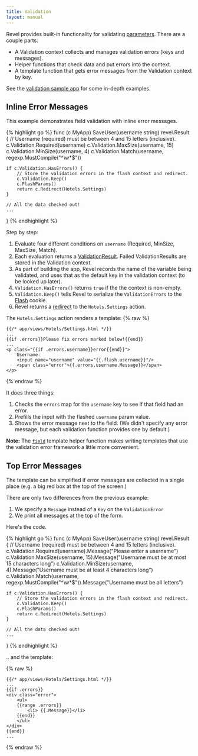 ```yaml
---
title: Validation
layout: manual
---
```


Revel provides built-in functionality for validating [parameters](binding.html). There are a couple parts:

* A Validation context collects and manages validation errors (keys and messages).
* Helper functions that check data and put errors into the context.
* A template function that gets error messages from the Validation context by key.

See the [validation sample app](../samples/validation.html) for some
in-depth examples.

## Inline Error Messages

This example demonstrates field validation with inline error messages.

{% highlight go %}
func (c MyApp) SaveUser(username string) revel.Result {
	// Username (required) must be between 4 and 15 letters (inclusive).
	c.Validation.Required(username)
	c.Validation.MaxSize(username, 15)
	c.Validation.MinSize(username, 4)
	c.Validation.Match(username, regexp.MustCompile("^\\w*$"))

	if c.Validation.HasErrors() {
		// Store the validation errors in the flash context and redirect.
		c.Validation.Keep()
		c.FlashParams()
		return c.Redirect(Hotels.Settings)
	}

	// All the data checked out!
	...
}
{% endhighlight  %}

Step by step:

1. Evaluate four different conditions on `username` (Required, MinSize, MaxSize, Match).
2. Each evaluation returns a [ValidationResult](../docs/godoc/validation.html#ValidationResult). Failed ValidationResults are stored in the Validation context.
3. As part of building the app, Revel records the name of the variable being
validated, and uses that as the default key in the validation context (to be looked up later).
4. `Validation.HasErrors()` returns `true` if the the context is non-empty.
5. `Validation.Keep()` tells Revel to serialize the `ValidationErrors` to the [Flash](sessionflash.html#Flash) cookie.
6. Revel returns a [redirect](results.html#Redirect) to the `Hotels.Settings` action.

The `Hotels.Settings` action renders a template:
{% raw %}

	{{/* app/views/Hotels/Settings.html */}}
	...
	{{if .errors}}Please fix errors marked below!{{end}}
	...
	<p class="{{if .errors.username}}error{{end}}">
		Username:
		<input name="username" value="{{.flash.username}}"/>
		<span class="error">{{.errors.username.Message}}</span>
	</p>

{% endraw %}

It does three things:

1. Checks the `errors` map for the `username` key to see if that field had an error.
2. Prefills the input with the flashed `username` param value.
3. Shows the error message next to the field.  (We didn't specify any error message, but each validation function provides one by default.)

**Note:** The [`field`](templates.html#field) template helper function makes writing templates that use
the validation error framework a little more convenient.

## Top Error Messages

The template can be simplified if error messages are collected in a single place
(e.g. a big red box at the top of the screen.)

There are only two differences from the previous example:

1. We specify a `Message` instead of a `Key` on the `ValidationError`
2. We print all messages at the top of the form.

Here's the code.

{% highlight go %}
func (c MyApp) SaveUser(username string) revel.Result {
	// Username (required) must be between 4 and 15 letters (inclusive).
	c.Validation.Required(username).Message("Please enter a username")
	c.Validation.MaxSize(username, 15).Message("Username must be at most 15 characters long")
	c.Validation.MinSize(username, 4).Message("Username must be at least 4 characters long")
	c.Validation.Match(username, regexp.MustCompile("^\\w*$")).Message("Username must be all letters")

	if c.Validation.HasErrors() {
		// Store the validation errors in the flash context and redirect.
		c.Validation.Keep()
		c.FlashParams()
		return c.Redirect(Hotels.Settings)
	}

	// All the data checked out!
	...
}
{% endhighlight %}

.. and the template:

{% raw %}

	{{/* app/views/Hotels/Settings.html */}}
	...
	{{if .errors}}
	<div class="error">
		<ul>
		{{range .errors}}
			<li> {{.Message}}</li>
		{{end}}
		</ul>
	</div>
	{{end}}
	...

{% endraw %}
